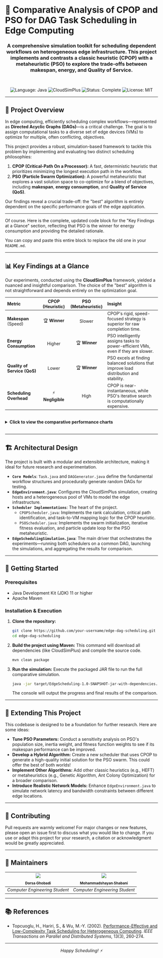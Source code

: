 # 🚦 Comparative Analysis of CPOP and PSO for DAG Task Scheduling in Edge Computing

<div align="center">



### A comprehensive simulation toolkit for scheduling dependent workflows on heterogeneous edge infrastructure. This project implements and contrasts a classic heuristic (CPOP) with a metaheuristic (PSO) to explore the trade-offs between makespan, energy, and Quality of Service.

<br>

<p>
  <img src="https://img.shields.io/badge/Language-Java_11+-F89820?style=for-the-badge&logo=java&logoColor=white" alt="Language: Java">
  <img src="https://img.shields.io/badge/Simulation-CloudSimPlus-1E90FF?style=for-the-badge" alt="CloudSimPlus">
  <img src="https://img.shields.io/badge/Status-Complete-28A745?style=for-the-badge" alt="Status: Complete">
  <img src="https://img.shields.io/badge/License-MIT-blue.svg?style=for-the-badge" alt="License: MIT">
</p>
</div>

---

## 🌟 Project Overview

In edge computing, efficiently scheduling complex workflows—represented as **Directed Acyclic Graphs (DAGs)**—is a critical challenge. The goal is to assign computational tasks to a diverse set of edge devices (VMs) to optimize for multiple, often conflicting, objectives.

This project provides a robust, simulation-based framework to tackle this problem by implementing and evaluating two distinct scheduling philosophies:

1.  **CPOP (Critical-Path On a Processor):** A fast, deterministic heuristic that prioritizes minimizing the longest execution path in the workflow.
2.  **PSO (Particle Swarm Optimization):** A powerful metaheuristic that explores a vast solution space to co-optimize for a blend of objectives, including **makespan**, **energy consumption**, and **Quality of Service (QoS)**.

Our findings reveal a crucial trade-off: the "best" algorithm is entirely dependent on the specific performance goals of the edge application.

---
Of course. Here is the complete, updated code block for the "Key Findings at a Glance" section, reflecting that PSO is the winner for energy consumption and providing the detailed rationale.

You can copy and paste this entire block to replace the old one in your `README.md`.

---

## 📊 Key Findings at a Glance

Our experiments, conducted using the **CloudSimPlus** framework, yielded a nuanced and insightful comparison. The choice of the "best" algorithm is not straightforward and depends entirely on the optimization goal.

| Metric | CPOP (Heuristic) | PSO (Metaheuristic) | Insight |
| :--- | :---: | :---: | :--- |
| **Makespan** (Speed) | 🏆 **Winner** | Slower | CPOP's rigid, speed-focused strategy is superior for raw completion time. |
| **Energy Consumption** | Higher | 🏆 **Winner** | PSO intelligently assigns tasks to power-efficient VMs, even if they are slower. |
| **Quality of Service (QoS)** | Lower | 🏆 **Winner** | PSO excels at finding balanced solutions that improve load distribution and stability. |
| **Scheduling Overhead** | ⚡ **Negligible** | High | CPOP is near-instantaneous, while PSO's iterative search is computationally expensive. |

<br>

<details>
<summary><strong>Click to view the comparative performance charts</strong></summary>

| Makespan Comparison (Lower is Better) | Energy Comparison (Lower is Better) |
| :---: | :---: |
| <img src="/results/charts/makespan_comparison_ieee.png" alt="Makespan Comparison Chart"> | <img src="/results/charts/energy_comparison_ieee.png" alt="Energy Comparison Chart"> |

| QoS Comparison (Higher is Better) | Scalability (Lower is Better) |
| :---: | :---: |
| <img src="/results/charts/qos_comparison_ieee.png" alt="QoS Comparison Chart"> | <img src="/results/charts/scalability_analysis_ieee.png" alt="Scalability Chart"> |

</details>

<br>

---

## 🏗️ Architectural Design

The project is built with a modular and extensible architecture, making it ideal for future research and experimentation.

-   **`Core Models`**: `Task.java` and `DAGGenerator.java` define the fundamental workflow structures and procedurally generate random DAGs for testing.
-   **`EdgeEnvironment.java`**: Configures the CloudSimPlus simulation, creating hosts and a heterogeneous pool of VMs to model the edge infrastructure.
-   **`Scheduler Implementations`**: The heart of the project.
    -   `CPOPScheduler.java`: Implements the rank calculation, critical path identification, and task-to-VM mapping logic for the CPOP heuristic.
    -   `PSOScheduler.java`: Implements the swarm initialization, iterative fitness evaluation, and particle update loop for the PSO metaheuristic.
-   **`EdgeSchedulingSimulation.java`**: The main driver that orchestrates the experiments—running both schedulers on a common DAG, launching the simulations, and aggregating the results for comparison.

---

## 🚀 Getting Started

### Prerequisites
*   Java Development Kit (JDK) 11 or higher
*   Apache Maven

### Installation & Execution

1.  **Clone the repository:**
    ```bash
    git clone https://github.com/your-username/edge-dag-scheduling.git
    cd edge-dag-scheduling
    ```

2.  **Build the project using Maven:**
    This command will download all dependencies (like CloudSimPlus) and compile the source code.
    ```bash
    mvn clean package
    ```

3.  **Run the simulation:**
    Execute the packaged JAR file to run the full comparative simulation.
    ```bash
    java -jar target/EdgeScheduling-1.0-SNAPSHOT-jar-with-dependencies.jar
    ```
    The console will output the progress and final results of the comparison.

---

## 🧪 Extending This Project

This codebase is designed to be a foundation for further research. Here are some ideas:

-   **Tune PSO Parameters:** Conduct a sensitivity analysis on PSO's population size, inertia weight, and fitness function weights to see if its makespan performance can be improved.
-   **Develop a Hybrid Algorithm:** Create a new scheduler that uses CPOP to generate a high-quality initial solution for the PSO swarm. This could offer the best of both worlds!
-   **Implement Other Algorithms:** Add other classic heuristics (e.g., HEFT) or metaheuristics (e.g., Genetic Algorithm, Ant Colony Optimization) for a broader comparison.
-   **Introduce Realistic Network Models:** Enhance `EdgeEnvironment.java` to simulate network latency and bandwidth constraints between different edge locations.

---

## 🤝 Contributing

Pull requests are warmly welcome! For major changes or new features, please open an issue first to discuss what you would like to change. If you use or adapt this project for your research, a citation or acknowledgment would be greatly appreciated.

---

## 👤 Maintainers

| [<img src="https://avatars.githubusercontent.com/u/81723821?v=4" width="100px;"/><br /><sub>Dorsa Ghobadi</sub>](https://github.com/dorsaaaa) | [<img src="https://avatars.githubusercontent.com/u/61823522?v=4" width="100px;"/><br /><sub>Mohammadshayan Shabani</sub>](https://github.com/shayanshabani) |
| :---: | :---: |
| *Computer Engineering Student* | *Computer Engineering Student* |

---

## 📚 References

-   Topcuoglu, H., Hariri, S., & Wu, M.-Y. (2002). [Performance-Effective and Low-Complexity Task Scheduling for Heterogeneous Computing](https://doi.org/10.1109/71.877944). *IEEE Transactions on Parallel and Distributed Systems*, 13(3), 260-274.

---

<div align="center">
  <em>Happy Scheduling! ⚡</em>
</div>